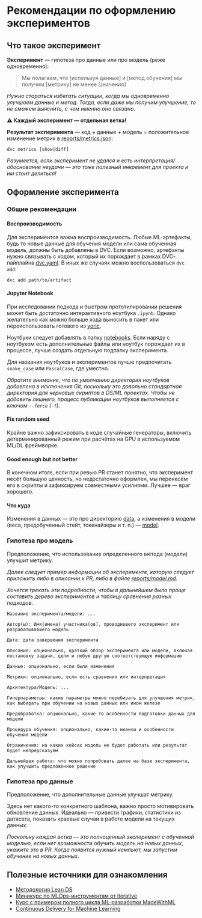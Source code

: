 # Рекомендации по оформлению экспериментов

## Что такое эксперимент

**Эксперимент** — гипотеза про данные или про модель (реже одновременно):
> Мы полагаем, что [используя данные] и [метод обучения] мы получим [метрику] не менее [значения]

_Нужно стараться избегать ситуации, когда мы одновременно улучшаем данные и метод. Тогда, если даже мы получим улучшение, то не сможем выяснить, с чем именно оно связано._

**⚠️ Каждый эксперимент — отдельная ветка!**

**Результат эксперимента** — код + данные + модель = положительное изменение метрик в [reports/metrics.json](../reports/metrics.json):
```shell
dvc metrics [show|diff]
```
_Разумеется, если эксперимент не удался и есть интерпретация/обоснование неудачи — это тоже полезный инкремент для проекта и им стоит делиться!_

## Оформление эксперимента

### Общие рекомендации

#### Воспроизводимость

Для экспериментов важна воспроизводимость. Любые ML-артефакты, будь то новые данные для обучения модели или сама обученная модель, должны быть добавлены в DVC. Если возможно, артефакты нужно связывать с кодом, который их порождает в рамках DVC-пайплайна [dvc.yaml](../dvc.yaml). В иных же случаях можно воспользоваться `dvc add`:
```shell
dvc add path/to/artifact
```

#### Jupyter Notebook

При исследовании подхода и быстром прототипировании решения может быть достаточно интерактивного ноутбука `.ipynb`. Однако желательно как можно больше кода выносить в пакет или переиспользовать готового из [yoric](../yoric/).

Ноутбуки следует добавлять в папку [notebooks](../notebooks/). Если наряду с ноутбуком есть дополнительные файлы или ноутбук порождает их в процессе, лучше создать отдельную подпапку эксперимента.

Для названия ноутбуков и экспериментов лучше предпочитать `snake_case` или `PascalCase`, где уместно.

_Обратите внимание, что по умолчанию директория ноутбуков добавлена в исключения Git, поскольку это довольно стандартная директория для черновых скриптов в DS/ML проектах. Чтобы не добавить лишнего, процесс публикации ноутбуков выполняется с ключом `--force` (`-f`)._

#### Fix random seed

Крайне важно зафиксировать в коде случайные генераторы, включить детерминированный режим при расчётах на GPU в используемом ML/DL фреймворке.

#### Good enough but not better

В конечном итоге, если при ревью PR станет понятно, что эксперимент несёт большую ценность, но недостаточно оформлен, мы перенесём его в скрипты и зафиксируем совместными усилиями. Лучшее — враг хорошего.

#### Что куда
Изменения в данных — это про директорию [data](../data/), а изменения в модели (веса, предобученный стейт, токенайзеры и т. п.) — [model](../model/).

### Гипотеза про модель

Предположение, что использование определенного метода (модели) улучшит метрику.

_Далее следует пример информации об эксперименте, которую следует приложить либо в описании к PR, либо в файле [reports/model.md](../reports/model.md)._

_Хочется трекать эти подробности, чтобы в дальнейшем было проще составить дерево экспериментов и таблицу сравнения разных подходов._


    Название эксперимента/модели: ...

    Автор(ы): Имя(имена) участника(ов), проводившего эксперимент или разрабатывавшего модель

    Дата: дата завершения эксперимента

    Описание: опционально, краткий обзор эксперимента или модели, включая постановку задачи, цели и любую другую соответствующую информацию

    Данные: опционально, если были изменения

    Метрики: опционально, если есть сравнения или интерпретация

    Архитектура/Модель: ...

    Гиперпараметры: какие параметры можно перебирать для улучшения метрик, как выбирать при обучении на новых данных или ином железе

    Предобработка: опционально, какие-то особенности подготовки данных для модели

    Процедура обучения: опционально, какие-то нюансы и особенности обучения модели

    Ограничения: на каких кейсах модель не будет работать или результат будет непредсказуем

    Дальнейшая работа: что можно попробовать далее на базе эксперимента, как улучшить предложенное решение


### Гипотеза про данные
Предположение, что дополнительные данные улучшат метрику.

Здесь нет какого-то конкретного шаблона, важно просто мотивировать обновление данных. Идеально — привести графики, статистики из датасета, показать краевые случаи в работе модели на текущих данных.

_Поскольку каждая ветка — это полноценный эксперимент с обученной моделью, если нет возможности обучить модель на новых данных, укажите это в PR. Когда появится нужный компьют, мы запустим обучение на новых данных._

## Полезные источники для ознакомления
- [Методология Lean DS](https://leands.ai/ru)
- [Миникурс по MLOps-инструментам от iterative](https://learn.iterative.ai/course/data-scientist-path)
- [Курс с примером полного цикла ML-разработки MadeWithML](https://madewithml.com/#course)
- [Continuous Delivery for Machine Learning](https://martinfowler.com/articles/cd4ml.html)
